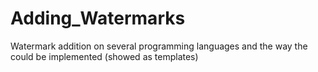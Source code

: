 # Adding_Watermarks
Watermark addition on several programming languages and the way the could be implemented (showed as templates)
